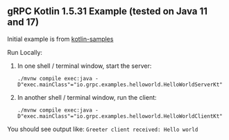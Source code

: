 gRPC Kotlin 1.5.31 Example (tested on Java 11 and 17)
-----------------------------
Initial example is from [kotlin-samples](https://github.com/GoogleCloudPlatform/kotlin-samples) 

Run Locally:
1. In one shell / terminal window, start the server:
    ```
    ./mvnw compile exec:java -D"exec.mainClass"="io.grpc.examples.helloworld.HelloWorldServerKt"
    ```
2. In another shell / terminal window, run the client:
    ```
    ./mvnw compile exec:java -D"exec.mainClass"="io.grpc.examples.helloworld.HelloWorldClientKt"
    ```
You should see output like: `Greeter client received: Hello world`